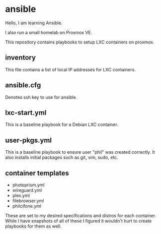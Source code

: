 # ansible

Hello, I am learning Ansible.

I also run a small homelab on Proxmox VE.

This repository contains playbooks to setup LXC containers on proxmox.

## inventory 

This file contains a list of local IP addresses for LXC containers.

## ansible.cfg

Denotes ssh key to use for ansible.

## lxc-start.yml

This is a baseline playbook for a Debian LXC container.

## user-pkgs.yml

This is a baseline playbook to ensure user "phil" was created correctly. It also installs initial packages such as git, vim, sudo, etc.

## container templates

- photoprism.yml
- wireguard.yml
- plex.yml
- filebrowser.yml
- philcifone.yml

These are set to my desired specifications and distros for each container. While I have snapshots of all of these I figured it wouldn't hurt to create playbooks for them as well.
